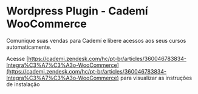 # Wordpress Plugin - Cademí WooCommerce

Comunique suas vendas para Cademí e libere acessos aos seus cursos automaticamente.

Acesse [https://cademi.zendesk.com/hc/pt-br/articles/360046783834-Integra%C3%A7%C3%A3o-WooCommerce](https://cademi.zendesk.com/hc/pt-br/articles/360046783834-Integra%C3%A7%C3%A3o-WooCommerce) para visualizar as instruções de instalação
